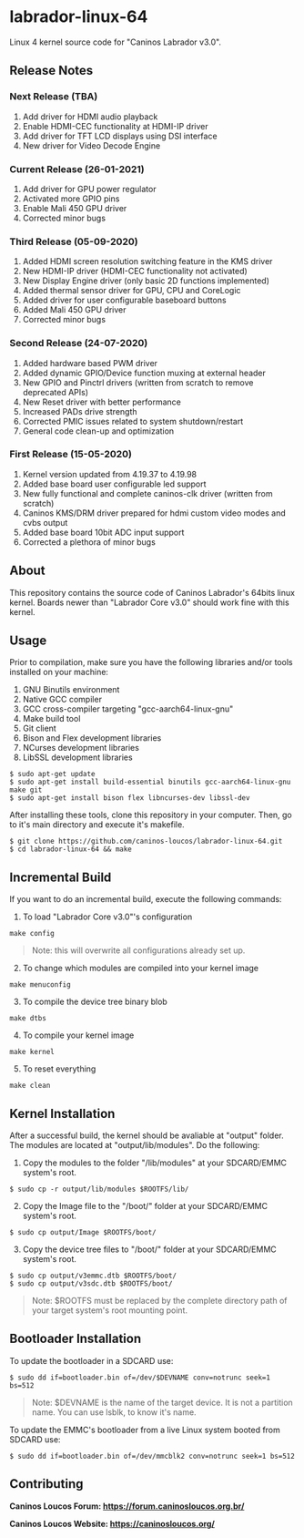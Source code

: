 # labrador-linux-64
Linux 4 kernel source code for "Caninos Labrador v3.0".

## Release Notes

### Next Release (TBA)
1) Add driver for HDMI audio playback
2) Enable HDMI-CEC functionality at HDMI-IP driver
3) Add driver for TFT LCD displays using DSI interface
4) New driver for Video Decode Engine

### Current Release (26-01-2021)
1) Add driver for GPU power regulator
2) Activated more GPIO pins
3) Enable Mali 450 GPU driver
4) Corrected minor bugs

### Third Release (05-09-2020)
1) Added HDMI screen resolution switching feature in the KMS driver
2) New HDMI-IP driver (HDMI-CEC functionality not activated)
3) New Display Engine driver (only basic 2D functions implemented)
4) Added thermal sensor driver for GPU, CPU and CoreLogic
5) Added driver for user configurable baseboard buttons
6) Added Mali 450 GPU driver
7) Corrected minor bugs

### Second Release (24-07-2020)

1) Added hardware based PWM driver
2) Added dynamic GPIO/Device function muxing at external header
3) New GPIO and Pinctrl drivers (written from scratch to remove deprecated APIs)
4) New Reset driver with better performance
5) Increased PADs drive strength
6) Corrected PMIC issues related to system shutdown/restart
7) General code clean-up and optimization

### First Release (15-05-2020)

1) Kernel version updated from 4.19.37 to 4.19.98
2) Added base board user configurable led support
3) New fully functional and complete caninos-clk driver (written from scratch)
4) Caninos KMS/DRM driver prepared for hdmi custom video modes and cvbs output
5) Added base board 10bit ADC input support
6) Corrected a plethora of minor bugs

## About
This repository contains the source code of Caninos Labrador's 64bits linux
kernel. Boards newer than "Labrador Core v3.0" should work fine with this
kernel.

## Usage
Prior to compilation, make sure you have the following libraries and/or
tools installed on your machine:
1) GNU Binutils environment
2) Native GCC compiler
3) GCC cross-compiler targeting "gcc-aarch64-linux-gnu"
4) Make build tool
5) Git client
6) Bison and Flex development libraries
7) NCurses development libraries
8) LibSSL development libraries

```
$ sudo apt-get update
$ sudo apt-get install build-essential binutils gcc-aarch64-linux-gnu make git
$ sudo apt-get install bison flex libncurses-dev libssl-dev
```

After installing these tools, clone this repository in your computer.
Then, go to it's main directory and execute it's makefile.

```
$ git clone https://github.com/caninos-loucos/labrador-linux-64.git
$ cd labrador-linux-64 && make
```

## Incremental Build
If you want to do an incremental build, execute the following commands:

1) To load "Labrador Core v3.0"'s configuration
```
make config
```
>Note: this will overwrite all configurations already set up.

2) To change which modules are compiled into your kernel image
```
make menuconfig
```
3) To compile the device tree binary blob
```
make dtbs
```
4) To compile your kernel image
```
make kernel
```
5) To reset everything
```
make clean
```

## Kernel Installation
After a successful build, the kernel should be avaliable at "output" folder.
The modules are located at "output/lib/modules". Do the following:

1) Copy the modules to the folder "/lib/modules" at your SDCARD/EMMC system's
root.

```
$ sudo cp -r output/lib/modules $ROOTFS/lib/
```

2) Copy the Image file to the "/boot/" folder at your SDCARD/EMMC system's root.

```
$ sudo cp output/Image $ROOTFS/boot/
```

3) Copy the device tree files to "/boot/" folder at your SDCARD/EMMC
system's root.

```
$ sudo cp output/v3emmc.dtb $ROOTFS/boot/
$ sudo cp output/v3sdc.dtb $ROOTFS/boot/
```
>Note: $ROOTFS must be replaced by the complete directory path of your target
system's root mounting point.

## Bootloader Installation

To update the bootloader in a SDCARD use:
```
$ sudo dd if=bootloader.bin of=/dev/$DEVNAME conv=notrunc seek=1 bs=512
```
> Note: $DEVNAME is the name of the target device. It is not a partition name.
You can use lsblk, to know it's name.

To update the EMMC's bootloader from a live Linux system booted from SDCARD use:
```
$ sudo dd if=bootloader.bin of=/dev/mmcblk2 conv=notrunc seek=1 bs=512
```

## Contributing

**Caninos Loucos Forum: <https://forum.caninosloucos.org.br/>**

**Caninos Loucos Website: <https://caninosloucos.org/>**

